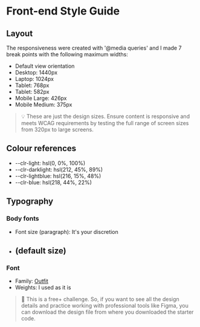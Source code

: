 # Front-end Style Guide

## Layout

The responsiveness were created with '@media queries' and I made 7 break points with the following maximum widths:

- Default view orientation
- Desktop: 1440px
- Laptop: 1024px
- Tablet: 768px
- Tablet: 582px
- Mobile Large: 426px
- Mobile Medium: 375px

> 💡 These are just the design sizes. Ensure content is responsive and meets WCAG requirements by testing the full range of screen sizes from 320px to large screens.

## Colour references

* --clr-light: hsl(0, 0%, 100%)
* --clr-darklight: hsl(212, 45%, 89%)
* --clr-lightblue: hsl(216, 15%, 48%)
* --clr-blue: hsl(218, 44%, 22%)

## Typography

### Body fonts
* Font size (paragraph): It's your discretion
* <h2> (default size)

### Font

- Family: [Outfit](https://fonts.google.com/specimen/Outfit)
- Weights: I used as it is

> 💎 This is a free+ challenge. So, if you want to see all the design details and practice working with professional tools like Figma, you can download the design file from where you downloaded the starter code.
